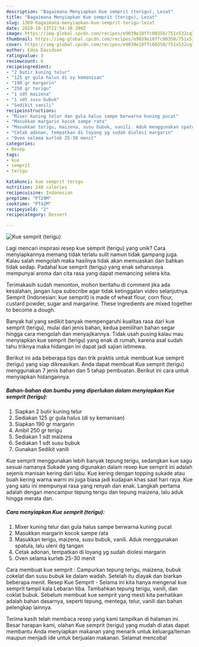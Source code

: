 ```yaml
---
description: "Bagaimana Menyiapkan Kue semprit (terigu), Lezat"
title: "Bagaimana Menyiapkan Kue semprit (terigu), Lezat"
slug: 1369-bagaimana-menyiapkan-kue-semprit-terigu-lezat
date: 2020-10-13T22:54:38.390Z
image: https://img-global.cpcdn.com/recipes/e9039e18ffc00350/751x532cq70/kue-semprit-terigu-foto-resep-utama.jpg
thumbnail: https://img-global.cpcdn.com/recipes/e9039e18ffc00350/751x532cq70/kue-semprit-terigu-foto-resep-utama.jpg
cover: https://img-global.cpcdn.com/recipes/e9039e18ffc00350/751x532cq70/kue-semprit-terigu-foto-resep-utama.jpg
author: Edna Davidson
ratingvalue: 3
reviewcount: 6
recipeingredient:
- "2 butir kuning telur"
- "125 gr gula halus di sy kemanisan"
- "190 gr margarin"
- "250 gr terigu"
- "1 sdt maizena"
- "1 sdt susu bubuk"
- "Sedikit vanili"
recipeinstructions:
- "Mixer kuning telur dan gula halus sampe berwarna kuning pucat"
- "Masukkan margarin kocok sampe rata"
- "Masukkan terigu, maizena, susu bubuk, vanili. Aduk menggunakan spatula, lalu uleni dg tangan"
- "Cetak adonan, tempatkan di loyang yg sudah diolesi margarin"
- "Oven selama kurleb 25-30 menit"
categories:
- Resep
tags:
- kue
- semprit
- terigu

katakunci: kue semprit terigu 
nutrition: 248 calories
recipecuisine: Indonesian
preptime: "PT29M"
cooktime: "PT42M"
recipeyield: "2"
recipecategory: Dessert

---
```



![Kue semprit (terigu)](https://img-global.cpcdn.com/recipes/e9039e18ffc00350/751x532cq70/kue-semprit-terigu-foto-resep-utama.jpg)

Lagi mencari inspirasi resep kue semprit (terigu) yang unik? Cara menyiapkannya memang tidak terlalu sulit namun tidak gampang juga. Kalau salah mengolah maka hasilnya tidak akan memuaskan dan bahkan tidak sedap. Padahal kue semprit (terigu) yang enak seharusnya mempunyai aroma dan cita rasa yang dapat memancing selera kita.

Terimakasih sudah menonton, mohon beritahu di comment jika ada kesalahan, jangan lupa subscribe agar tidak ketinggalan video selanjutnya. Semprit (Indonesian: kue semprit) is made of wheat flour, corn flour, custard powder, sugar and margarine. These ingredients are mixed together to become a dough.

Banyak hal yang sedikit banyak mempengaruhi kualitas rasa dari kue semprit (terigu), mulai dari jenis bahan, kedua pemilihan bahan segar hingga cara mengolah dan menyajikannya. Tidak usah pusing kalau mau menyiapkan kue semprit (terigu) yang enak di rumah, karena asal sudah tahu triknya maka hidangan ini dapat jadi sajian istimewa.


Berikut ini ada beberapa tips dan trik praktis untuk membuat kue semprit (terigu) yang siap dikreasikan. Anda dapat membuat Kue semprit (terigu) menggunakan 7 jenis bahan dan 5 tahap pembuatan. Berikut ini cara untuk menyiapkan hidangannya.

<!--inarticleads1-->

##### Bahan-bahan dan bumbu yang diperlukan dalam menyiapkan Kue semprit (terigu):

1. Siapkan 2 butir kuning telur
1. Sediakan 125 gr gula halus (di sy kemanisan)
1. Siapkan 190 gr margarin
1. Ambil 250 gr terigu
1. Sediakan 1 sdt maizena
1. Sediakan 1 sdt susu bubuk
1. Gunakan Sedikit vanili


Kue semprit menggunakan lebih banyak tepung terigu, sedangkan kue sagu sesuai namanya Sukade yang digunakan dalam resep kue semprit ini adalah sejenis manisan kering dari labu. Kue kering dengan topping sukade atau buah kering warna warni ini juga biasa jadi kudapan khas saat hari raya. Kue yang satu ini mempunyai rasa yang renyah dan enak. Langkah pertama adalah dengan mencampur tepung terigu dan tepung maizena, lalu aduk hingga merata dan. 

<!--inarticleads2-->

##### Cara menyiapkan Kue semprit (terigu):

1. Mixer kuning telur dan gula halus sampe berwarna kuning pucat
1. Masukkan margarin kocok sampe rata
1. Masukkan terigu, maizena, susu bubuk, vanili. Aduk menggunakan spatula, lalu uleni dg tangan
1. Cetak adonan, tempatkan di loyang yg sudah diolesi margarin
1. Oven selama kurleb 25-30 menit


Cara membuat kue semprit : Campurkan tepung terigu, maizena, bubuk cokelat dan susu bubuk ke dalam wadah. Setelah itu diayak dan biarkan beberapa menit. Resep Kue Semprit - Selama ini kita hanya mengenal kue semprit tampil kala Lebaran tiba. Tambahkan tepung terigu, vanili, dan coklat bubuk. Sebelum membuat kue semprit yang mesti kita perhatikan adalah bahan dasarnya, seperti tepung, mentega, telur, vanili dan bahan pelengkap lainnya. 

Terima kasih telah membaca resep yang kami tampilkan di halaman ini. Besar harapan kami, olahan Kue semprit (terigu) yang mudah di atas dapat membantu Anda menyiapkan makanan yang menarik untuk keluarga/teman maupun menjadi ide untuk berjualan makanan. Selamat mencoba!
